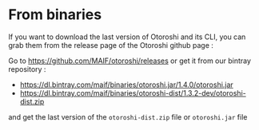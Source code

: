 # From binaries

If you want to download the last version of Otoroshi and its CLI, you can grab them from the release page of the Otoroshi github page :

Go to https://github.com/MAIF/otoroshi/releases or get it from our bintray repository :

* https://dl.bintray.com/maif/binaries/otoroshi.jar/1.4.0/otoroshi.jar
* https://dl.bintray.com/maif/binaries/otoroshi-dist/1.3.2-dev/otoroshi-dist.zip

and get the last version of the `otoroshi-dist.zip` file or `otoroshi.jar` file
